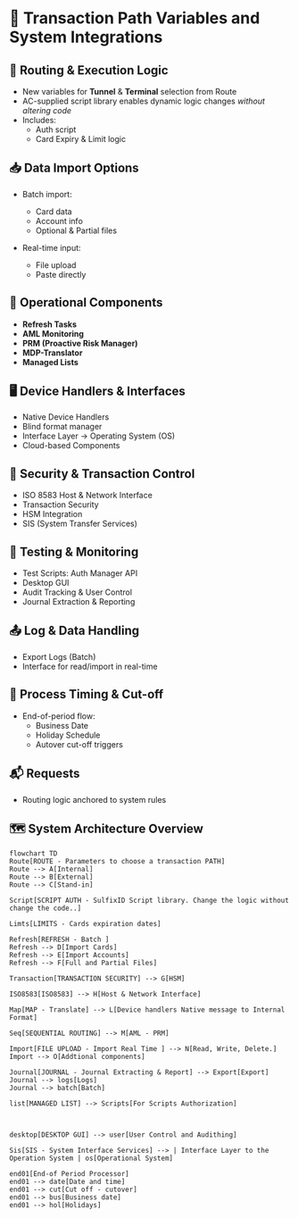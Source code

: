 # 🧩 Transaction Path Variables and System Integrations

## 🔀 Routing & Execution Logic
- New variables for **Tunnel** & **Terminal** selection from Route
- AC-supplied script library enables dynamic logic changes _without altering code_
- Includes:
  - Auth script
  - Card Expiry & Limit logic

## 📥 Data Import Options
- Batch import:
  - Card data
  - Account info
  - Optional & Partial files

- Real-time input:
  - File upload
  - Paste directly

## 🔄 Operational Components
- **Refresh Tasks**
- **AML Monitoring**
- **PRM (Proactive Risk Manager)**
- **MDP-Translator**
- **Managed Lists**

## 🖥️ Device Handlers & Interfaces
- Native Device Handlers
- Blind format manager
- Interface Layer → Operating System (OS)
- Cloud-based Components

## 🔐 Security & Transaction Control
- ISO 8583 Host & Network Interface
- Transaction Security
- HSM Integration
- SIS (System Transfer Services)

## 🧪 Testing & Monitoring
- Test Scripts: Auth Manager API
- Desktop GUI
- Audit Tracking & User Control
- Journal Extraction & Reporting

## 📤 Log & Data Handling
- Export Logs (Batch)
- Interface for read/import in real-time

## 📅 Process Timing & Cut-off
- End-of-period flow:
  - Business Date
  - Holiday Schedule
  - Autover cut-off triggers

## 📬 Requests
- Routing logic anchored to system rules

## 🗺️ System Architecture Overview

```mermaid
flowchart TD
Route[ROUTE - Parameters to choose a transaction PATH] 
Route --> A[Internal]
Route --> B[External]
Route --> C[Stand-in]

Script[SCRIPT AUTH - SulfixID Script library. Change the logic without change the code..]

Limts[LIMITS - Cards expiration dates]

Refresh[REFRESH - Batch ] 
Refresh --> D[Import Cards]
Refresh --> E[Import Accounts]
Refresh --> F[Full and Partial Files]

Transaction[TRANSACTION SECURITY] --> G[HSM]

ISO8583[ISO8583] --> H[Host & Network Interface]

Map[MAP - Translate] --> L[Device handlers Native message to Internal Format]

Seq[SEQUENTIAL ROUTING] --> M[AML - PRM]

Import[FILE UPLOAD - Import Real Time ] --> N[Read, Write, Delete.]
Import --> O[Addtional components]

Journal[JOURNAL - Journal Extracting & Report] --> Export[Export]
Journal --> logs[Logs]
Journal --> batch[Batch]

list[MANAGED LIST] --> Scripts[For Scripts Authorization]



desktop[DESKTOP GUI] --> user[User Control and Audithing]

Sis[SIS - System Interface Services] --> | Interface Layer to the Operation System | os[Operational System]

end01[End-of Period Processor]
end01 --> date[Date and time]
end01 --> cut[Cut off - cutover]
end01 --> bus[Business date]
end01 --> hol[Holidays]
```
